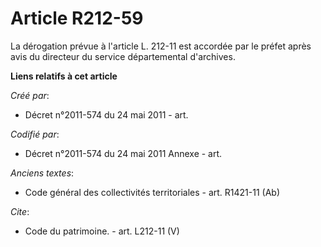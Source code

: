 # Article R212-59

La dérogation prévue à l'article L. 212-11 est accordée par le préfet après avis du directeur du service départemental
d'archives.

**Liens relatifs à cet article**

_Créé par_:

  - Décret n°2011-574 du 24 mai 2011  - art.

_Codifié par_:

  - Décret n°2011-574 du 24 mai 2011 Annexe - art.

_Anciens textes_:

  - Code général des collectivités territoriales - art. R1421-11 (Ab)

_Cite_:

  - Code du patrimoine. - art. L212-11 (V)
